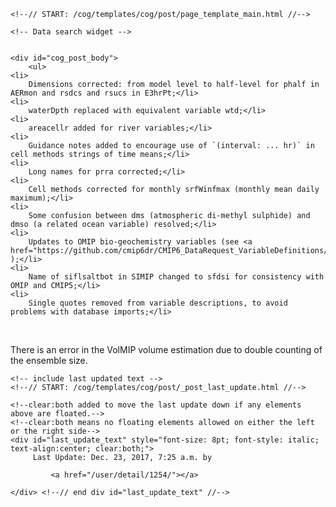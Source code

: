          

    <!--// START: /cog/templates/cog/post/page_template_main.html //-->
<!--// loading page body from page_template_main.html //-->




  	<!-- Data search widget -->
  	

    <div id="cog_post_body">
        <ul>
	<li>
		Dimensions corrected: from model level to half-level for phalf in AERmon and rsdcs and rsucs in E3hrPt;</li>
	<li>
		waterDpth replaced with equivalent variable wtd;</li>
	<li>
		areacellr added for river variables;</li>
	<li>
		Guidance notes added to encourage use of `(interval: ... hr)` in cell methods strings of time means;</li>
	<li>
		Long names for prra corrected;</li>
	<li>
		Cell methods corrected for monthly srfWinfmax (monthly mean daily maximum);</li>
	<li>
		Some confusion between dms (atmospheric di-methyl sulphide) and dmso (a related ocean variable) resolved;</li>
	<li>
		Updates to OMIP bio-geochemistry variables (see <a href="https://github.com/cmip6dr/CMIP6_DataRequest_VariableDefinitions/issues/150">https://github.com/cmip6dr/CMIP6_DataRequest_VariableDefinitions/issues/150</a> );</li>
	<li>
		Name of siflsaltbot in SIMIP changed to sfdsi for consistency with OMIP and CMIP5;</li>
	<li>
		Single quotes removed from variable descriptions, to avoid problems with database imports;</li>
</ul>
<p>
	&nbsp;</p>
<p>
	There is an error in the VolMIP volume estimation due to double counting of the ensemble size.</p>
    </div> <!--// end div id=cog_post_body //-->

    <!-- include last updated text -->
    <!--// START: /cog/templates/cog/post/_post_last_update.html //-->

    <!--clear:both added to move the last update down if any elements above are floated.-->
    <!--clear:both means no floating elements allowed on either the left or the right side-->
	<div id="last_update_text" style="font-size: 8pt; font-style: italic; text-align:center; clear:both;">
	     Last Update: Dec. 23, 2017, 7:25 a.m. by
         
             <a href="/user/detail/1254/"></a>
         
	</div> <!--// end div id="last_update_text" //-->
